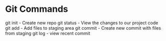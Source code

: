 # Git Commands

git init - Create new repo
git status - View the changes to our project code
git add - Add files to staging area
git commit - Create new commit with files from staging
git log - view recent commit
